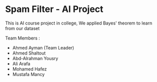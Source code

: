 # Spam Filter - AI Project

This is AI course project in college, We applied Bayes' theorem to learn from our dataset

Team Members :
  - Ahmed Ayman (Team Leader)
  - Ahmed Shaltout
  - Abd-Alrahman Yousry
  - Ali Arafa
  - Mohamed Hafez
  - Mustafa Mancy
